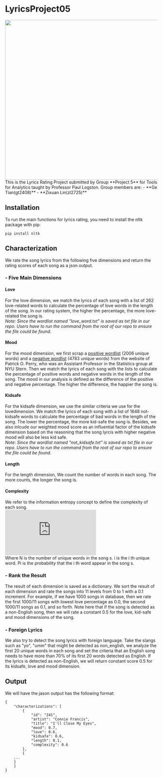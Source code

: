 # LyricsProject05
<img src="http://s5304.pcdn.co/guides/wp-content/uploads/cache/2017/12/Holiday_Song_Lyrics/2789392564.jpg" width="525"/>
This is the Lyrics Rating Project submitted by Group **Project 5** for Tools for Analytics taught by Professor Paul Logston.
Group members are: 
- **Ge Tian(gt2408)**
- **Zixuan Lin(zl2725)**

## Installation
To run the main functions for lyrics rating, you need to install the nltk package with pip:
```
pip install nltk
```

## Characterization
We rate the song lyrics from the following five dimensions and return the rating scores of each song as a json output.

### - Five Main Dimensions
#### **Love**
For the love dimension, we match the lyrics of each song with a list of 262 love-related words to calculate the percentage of love words in the length of the song. In our rating system, the higher the percentage, the more love-related the song is.  <br /> 
*Note: Since the wordlist named "love_word.txt" is saved as txt file in our repo. Users have to run the command from the root of our repo to ensure the file could be found.*  <br />

#### **Mood**
For the mood dimension, we first scrap a [positive wordlist](http://ptrckprry.com/course/ssd/data/positive-words.txt) (2006 unique words) and a [negative wordlist](http://ptrckprry.com/course/ssd/data/negative-words.txt) (4783 unique words) from the website of Patrick O. Perry, who was an Assistant Professor in the Statistics group at NYU Stern. Then we match the lyrics of each song with the lists to calculate the percentage of positive words and negative words in the length of the song. The mood in our analysis is defined as the difference of the positive and negative percentage. The higher the difference, the happier the song is. 
 <br />
#### **Kidsafe**
For the kidsafe dimension, we use the similar criteria we use for the lovedimension. We match the lyrics of each song with a list of 1648 not-kidsafe words to calculate the percentage of bad words in the length of the song. The lower the percentage, the more kid-safe the song is. Besides, we also inlcude our weighted mood score as an influential factor of the kidsafe dimension based on the reasoning that the song lyrcis with higher negative mood will also be less kid safe.   <br />
*Note: Since the wordlist named "not_kidsafe.txt" is saved as txt file in our repo. Users have to run the command from the root of our repo to ensure the file could be found.*
 <br />
#### **Length**
For the length dimension, We count the number of words in each song. The more counts, the longer the song is.
 <br />
#### **Complexity**
We refer to the information entropy concept to define the complexity of each song.  <br /> 
![equation](https://latex.codecogs.com/gif.latex?Comp_%7Bs%7D%3D%20-%5Csum_%7Bi%7D%5E%7BN%7DP_%7Bi%7Dlog_%7B2%7D%7BP_%7Bi%7D%7D)
 <br />
Where N is the number of unique words in the song s. i is the i th unique word. Pi is the probability that the i th word appear in the song s. 
 <br />
### - Rank the Result
The result of each dimension is saved as a dictionary. We sort the result of each dimension and rate the songs into 11 levels from 0 to 1 with a 0.1 increment. For example, if we have 1000 songs in database, then we rate the first 1000/11 songs with lowest love percentage as 0.0, the second 1000/11 songs as 0.1, and so forth. Note here that if the song is detected as a non-English song, then we will rate a constant 0.5 for the love, kid-safe and mood dimensions of the song. 

### - Foreign Lyrics
We also try to detect the song lyrics with foreign language. Take the slangs such as "yo", "umm" that might be detected as non_english, we analyze the first 20 unique words in each song and set the criteria that an English song needs to have more than 70% of its first 20 words detected as English. If the lyrics is detected as non-English, we will return constant score 0.5 for its kidsafe, love and mood dimension.

## Output
We will have the jason output has the following format:
```
{
    "characterizations": [
        {
            "id": "241",
            "artist": "Connie Francis",
            "title": "I'll Close My Eyes",
            "mood": 0.7,
            "love": 0.6,
            "kidsafe": 0.6,
            "length": 0.1,
            "complexity": 0.6
        },
        {
	...
	}
    ]
}
```
